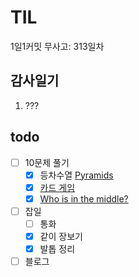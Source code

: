 # TIL

1일1커밋 무사고: 313일차

## 감사일기

1. ???

## todo

- [ ] 10문제 풀기
  - [x] 등차수열 [Pyramids](https://www.acmicpc.net/problem/5341)
  - [x] [카드 게임](https://www.acmicpc.net/problem/5522)
  - [x] [Who is in the middle?](https://www.acmicpc.net/problem/6840)
- [ ] 잡일
  - [ ] 통화
  - [x] 같이 장보기
  - [x] 발톱 정리
- [ ] 블로그
